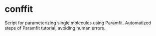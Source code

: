 # conffit
Script for parameterizing single molecules using Paramfit. Automatized steps of Paramfit tutorial, avoiding human errors.
